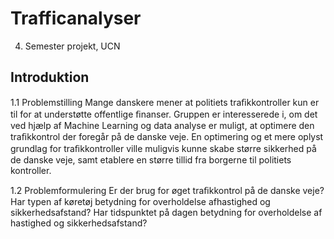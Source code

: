 # Trafficanalyser
4. Semester projekt, UCN

## Introduktion
1.1 Problemstilling
Mange danskere mener at politiets traﬁkkontroller kun er til for at understøtte offentlige ﬁnanser.
Gruppen er interesserede i, om det ved hjælp af Machine Learning og data analyse er muligt, at optimere den traﬁkkontrol der foregår på de danske veje.
En optimering og et mere oplyst grundlag for traﬁkkontroller ville muligvis kunne skabe større sikkerhed på de danske veje,
samt etablere en større tillid fra borgerne til politiets kontroller.

1.2 Problemformulering
Er der brug for øget traﬁkkontrol på de danske veje?
Har typen af køretøj betydning for overholdelse afhastighed og sikkerhedsafstand?
Har tidspunktet på dagen betydning for overholdelse af hastighed og sikkerhedsafstand?
